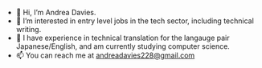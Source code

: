 - 👋 Hi, I’m Andrea Davies.
- 👀 I’m interested in entry level jobs in the tech sector, including technical writing.
- 🌱 I have experience in technical translation for the langauge pair Japanese/English, and am currently studying computer science.
- 📫 You can reach me at andreadavies228@gmail.com

<!---
AndreaDavies228/AndreaDavies228 is a ✨ special ✨ repository because its `README.md` (this file) appears on your GitHub profile.
You can click the Preview link to take a look at your changes.
--->
